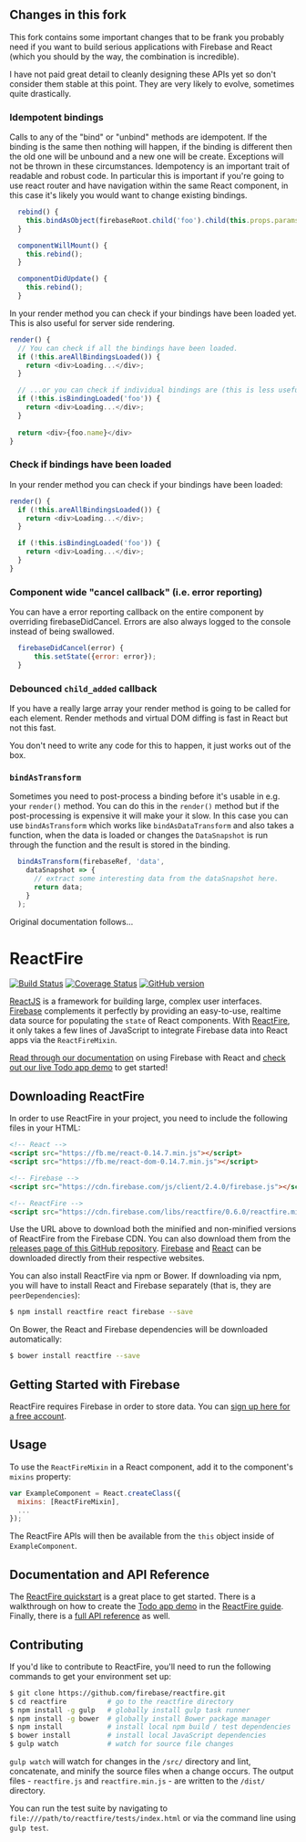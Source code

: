 ## Changes in this fork
This fork contains some important changes that to be frank you probably need if you want to build serious applications with Firebase and React (which you should by the way, the combination is incredible).

I have not paid great detail to cleanly designing these APIs yet so don't consider them stable at this point. They are very likely to evolve, sometimes quite drastically.

### Idempotent bindings

Calls to any of the "bind" or "unbind" methods are idempotent. If the binding is the same then nothing will happen, if the binding is different then the old one will be unbound and a new one will be create. Exceptions will not be thrown in these circumstances. Idempotency is an important trait of readable and robust code. In particular this is important if you're going to use react router and have navigation within the same React component, in this case it's likely you would want to change existing bindings.

```javascript
  rebind() {
    this.bindAsObject(firebaseRoot.child('foo').child(this.props.params.foo), 'foo');
  }

  componentWillMount() {
    this.rebind();
  }

  componentDidUpdate() {
    this.rebind();
  }
```

In your render method you can check if your bindings have been loaded yet. This is also useful for server side rendering.

```javascript
render() {
  // You can check if all the bindings have been loaded.
  if (!this.areAllBindingsLoaded()) {
    return <div>Loading...</div>;
  }

  // ...or you can check if individual bindings are (this is less useful(.
  if (!this.isBindingLoaded('foo')) {
    return <div>Loading...</div>;
  }
  
  return <div>{foo.name}</div>
}
```

### Check if bindings have been loaded

In your render method you can check if your bindings have been loaded:

```javascript
render() {
  if (!this.areAllBindingsLoaded()) {
    return <div>Loading...</div>;
  }

  if (!this.isBindingLoaded('foo')) {
    return <div>Loading...</div>;
  }
}
```

### Component wide "cancel callback" (i.e. error reporting)

You can have a error reporting callback on the entire component by overriding firebaseDidCancel. Errors are also always logged to the console instead of being swallowed.

```javascript
  firebaseDidCancel(error) {
      this.setState({error: error});
  }
```

### Debounced `child_added` callback

If you have a really large array your render method is going to be called for each element. Render methods and virtual DOM diffing is fast in React but not this fast.

You don't need to write any code for this to happen, it just works out of the box.

### `bindAsTransform`

Sometimes you need to post-process a binding before it's usable in e.g. your `render()` method. You can do this in the `render()` method but if the post-processing is expensive it will make your it slow. In this case you can use `bindAsTransform` which works like `bindAsDataTransform` and also takes a function, when the data is loaded or changes the `DataSnapshot` is run through the function and the result is stored in the binding.

```javascript
  bindAsTransform(firebaseRef, 'data',
    dataSnapshot => {
      // extract some interesting data from the dataSnapshot here.
      return data;
    }
  );
```

Original documentation follows...

# ReactFire

[![Build Status](https://travis-ci.org/firebase/reactfire.svg?branch=master)](https://travis-ci.org/firebase/reactfire)
[![Coverage Status](https://coveralls.io/repos/firebase/reactfire/badge.svg?branch=master&service=github)](https://coveralls.io/github/firebase/reactfire?branch=master)
[![GitHub version](https://badge.fury.io/gh/firebase%2Freactfire.svg)](http://badge.fury.io/gh/firebase%2Freactfire)

[ReactJS](http://facebook.github.io/react/) is a framework for building large, complex user
interfaces. [Firebase](http://www.firebase.com/?utm_source=reactfire) complements it perfectly
by providing an easy-to-use, realtime data source for populating the `state` of React components.
With [ReactFire](https://www.firebase.com/docs/web/libraries/react/?utm_source=reactfire), it only
takes a few lines of JavaScript to integrate Firebase data into React apps via the `ReactFireMixin`.

[Read through our documentation](https://www.firebase.com/docs/web/libraries/react/?utm_source=reactfire)
on using Firebase with React and [check out our live Todo app demo](https://reactfiretodoapp.firebaseapp.com/)
to get started!

## Downloading ReactFire

In order to use ReactFire in your project, you need to include the following files in your HTML:

```html
<!-- React -->
<script src="https://fb.me/react-0.14.7.min.js"></script>
<script src="https://fb.me/react-dom-0.14.7.min.js"></script>

<!-- Firebase -->
<script src="https://cdn.firebase.com/js/client/2.4.0/firebase.js"></script>

<!-- ReactFire -->
<script src="https://cdn.firebase.com/libs/reactfire/0.6.0/reactfire.min.js"></script>
```

Use the URL above to download both the minified and non-minified versions of ReactFire from the
Firebase CDN. You can also download them from the
[releases page of this GitHub repository](https://github.com/firebase/reactfire/releases).
[Firebase](https://www.firebase.com/docs/web/quickstart.html?utm_source=reactfire) and
[React](http://facebook.github.io/react/downloads.html) can be downloaded directly from their
respective websites.

You can also install ReactFire via npm or Bower. If downloading via npm, you will have to install
React and Firebase separately (that is, they are `peerDependencies`):

```bash
$ npm install reactfire react firebase --save
```

On Bower, the React and Firebase dependencies will be downloaded automatically:


```bash
$ bower install reactfire --save
```


## Getting Started with Firebase

ReactFire requires Firebase in order to store data. You can
[sign up here for a free account](https://www.firebase.com/signup/?utm_source=reactfire).


## Usage

To use the `ReactFireMixin` in a React component, add it to the component's `mixins` property:

```javascript
var ExampleComponent = React.createClass({
  mixins: [ReactFireMixin],
  ...
});
```

The ReactFire APIs will then be available from the `this` object inside of `ExampleComponent`.


## Documentation and API Reference

The [ReactFire quickstart](https://www.firebase.com/docs/web/libraries/react/quickstart.html?utm_source=reactfire)
is a great place to get started. There is a walkthrough on how to create the
[Todo app demo](https://reactfiretodoapp.firebaseapp.com/) in the
[ReactFire guide](https://www.firebase.com/docs/web/libraries/react/guide.html?utm_source=reactfire).
Finally, there is a [full API reference](https://www.firebase.com/docs/web/libraries/react/api.html?utm_source=reactfire)
as well.


## Contributing

If you'd like to contribute to ReactFire, you'll need to run the following commands to get your
environment set up:

```bash
$ git clone https://github.com/firebase/reactfire.git
$ cd reactfire          # go to the reactfire directory
$ npm install -g gulp   # globally install gulp task runner
$ npm install -g bower  # globally install Bower package manager
$ npm install           # install local npm build / test dependencies
$ bower install         # install local JavaScript dependencies
$ gulp watch            # watch for source file changes
```

`gulp watch` will watch for changes in the `/src/` directory and lint, concatenate, and minify the
source files when a change occurs. The output files - `reactfire.js` and `reactfire.min.js` - are
written to the `/dist/` directory.

You can run the test suite by navigating to `file:///path/to/reactfire/tests/index.html` or via the
command line using `gulp test`.
